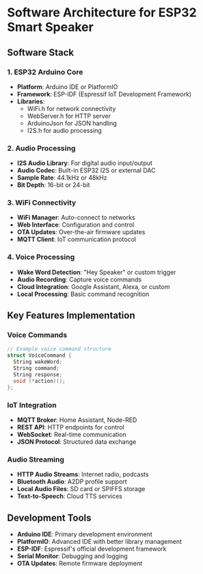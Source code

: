 # Software Architecture for ESP32 Smart Speaker

## Software Stack

### 1. ESP32 Arduino Core
- **Platform**: Arduino IDE or PlatformIO
- **Framework**: ESP-IDF (Espressif IoT Development Framework)
- **Libraries**: 
  - WiFi.h for network connectivity
  - WebServer.h for HTTP server
  - ArduinoJson for JSON handling
  - I2S.h for audio processing

### 2. Audio Processing
- **I2S Audio Library**: For digital audio input/output
- **Audio Codec**: Built-in ESP32 I2S or external DAC
- **Sample Rate**: 44.1kHz or 48kHz
- **Bit Depth**: 16-bit or 24-bit

### 3. WiFi Connectivity
- **WiFi Manager**: Auto-connect to networks
- **Web Interface**: Configuration and control
- **OTA Updates**: Over-the-air firmware updates
- **MQTT Client**: IoT communication protocol

### 4. Voice Processing
- **Wake Word Detection**: "Hey Speaker" or custom trigger
- **Audio Recording**: Capture voice commands
- **Cloud Integration**: Google Assistant, Alexa, or custom
- **Local Processing**: Basic command recognition

## Key Features Implementation

### Voice Commands
```cpp
// Example voice command structure
struct VoiceCommand {
  String wakeWord;
  String command;
  String response;
  void (*action)();
};
```

### IoT Integration
- **MQTT Broker**: Home Assistant, Node-RED
- **REST API**: HTTP endpoints for control
- **WebSocket**: Real-time communication
- **JSON Protocol**: Structured data exchange

### Audio Streaming
- **HTTP Audio Streams**: Internet radio, podcasts
- **Bluetooth Audio**: A2DP profile support
- **Local Audio Files**: SD card or SPIFFS storage
- **Text-to-Speech**: Cloud TTS services

## Development Tools
- **Arduino IDE**: Primary development environment
- **PlatformIO**: Advanced IDE with better library management
- **ESP-IDF**: Espressif's official development framework
- **Serial Monitor**: Debugging and logging
- **OTA Updates**: Remote firmware deployment
